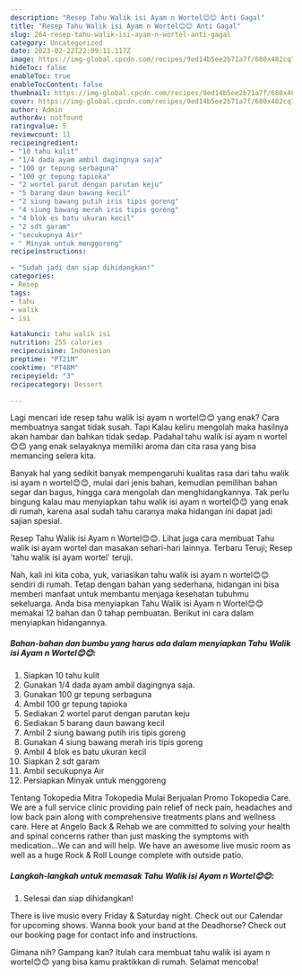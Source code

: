 ```yaml
---
description: "Resep Tahu Walik isi Ayam n Wortel😊😊 Anti Gagal"
title: "Resep Tahu Walik isi Ayam n Wortel😊😊 Anti Gagal"
slug: 264-resep-tahu-walik-isi-ayam-n-wortel-anti-gagal
category: Uncategorized
date: 2023-02-22T22:09:11.117Z
image: https://img-global.cpcdn.com/recipes/9ed14b5ee2b71a7f/680x482cq70/tahu-walik-isi-ayam-n-wortel-foto-resep-utama.jpg
hideToc: false
enableToc: true
enableTocContent: false
thumbnail: https://img-global.cpcdn.com/recipes/9ed14b5ee2b71a7f/680x482cq70/tahu-walik-isi-ayam-n-wortel-foto-resep-utama.jpg
cover: https://img-global.cpcdn.com/recipes/9ed14b5ee2b71a7f/680x482cq70/tahu-walik-isi-ayam-n-wortel-foto-resep-utama.jpg
author: Admin
authorAv: notfound
ratingvalue: 5
reviewcount: 11
recipeingredient:
- "10 tahu kulit"
- "1/4 dada ayam ambil dagingnya saja"
- "100 gr tepung serbaguna"
- "100 gr tepung tapioka"
- "2 wortel parut dengan parutan keju"
- "5 barang daun bawang kecil"
- "2 siung bawang putih iris tipis goreng"
- "4 siung bawang merah iris tipis goreng"
- "4 blok es batu ukuran kecil"
- "2 sdt garam"
- "secukupnya Air"
- " Minyak untuk menggoreng"
recipeinstructions:

- "Sudah jadi dan siap dihidangkan!"
categories:
- Resep
tags:
- tahu
- walik
- isi

katakunci: tahu walik isi 
nutrition: 255 calories
recipecuisine: Indonesian
preptime: "PT21M"
cooktime: "PT48M"
recipeyield: "3"
recipecategory: Dessert

---
```



Lagi mencari ide resep tahu walik isi ayam n wortel😊😊 yang enak? Cara membuatnya sangat tidak susah. Tapi Kalau keliru mengolah maka hasilnya akan hambar dan bahkan tidak sedap. Padahal tahu walik isi ayam n wortel😊😊 yang enak selayaknya memiliki aroma dan cita rasa yang bisa memancing selera kita.


Banyak hal yang sedikit banyak mempengaruhi kualitas rasa dari tahu walik isi ayam n wortel😊😊, mulai dari jenis bahan, kemudian pemilihan bahan segar dan bagus, hingga cara mengolah dan menghidangkannya. Tak perlu bingung kalau mau menyiapkan tahu walik isi ayam n wortel😊😊 yang enak di rumah, karena asal sudah tahu caranya maka hidangan ini dapat jadi sajian spesial.

Resep Tahu Walik isi Ayam n Wortel😊😊. Lihat juga cara membuat Tahu walik isi ayam wortel dan masakan sehari-hari lainnya. Terbaru Teruji; Resep &#39;tahu walik isi ayam wortel&#39; teruji.


Nah, kali ini kita coba, yuk, variasikan tahu walik isi ayam n wortel😊😊 sendiri di rumah. Tetap dengan bahan yang sederhana, hidangan ini bisa memberi manfaat untuk membantu menjaga kesehatan tubuhmu sekeluarga. Anda bisa menyiapkan Tahu Walik isi Ayam n Wortel😊😊 memakai 12 bahan dan 0 tahap pembuatan. Berikut ini cara dalam menyiapkan hidangannya.

<!--inarticleads1-->

##### Bahan-bahan dan bumbu yang harus ada dalam menyiapkan Tahu Walik isi Ayam n Wortel😊😊:

1. Siapkan 10 tahu kulit
1. Gunakan 1/4 dada ayam ambil dagingnya saja.
1. Gunakan 100 gr tepung serbaguna
1. Ambil 100 gr tepung tapioka
1. Sediakan 2 wortel parut dengan parutan keju
1. Sediakan 5 barang daun bawang kecil
1. Ambil 2 siung bawang putih iris tipis goreng
1. Gunakan 4 siung bawang merah iris tipis goreng
1. Ambil 4 blok es batu ukuran kecil
1. Siapkan 2 sdt garam
1. Ambil secukupnya Air
1. Persiapkan  Minyak untuk menggoreng


Tentang Tokopedia Mitra Tokopedia Mulai Berjualan Promo Tokopedia Care. We are a full service clinic providing pain relief of neck pain, headaches and low back pain along with comprehensive treatments plans and wellness care. Here at Angelo Back &amp; Rehab we are committed to solving your health and spinal concerns rather than just masking the symptoms with medication…We can and will help. We have an awesome live music room as well as a huge Rock &amp; Roll Lounge complete with outside patio. 

<!--inarticleads2-->

##### Langkah-langkah untuk memasak Tahu Walik isi Ayam n Wortel😊😊:


1. Selesai dan siap dihidangkan!

There is live music every Friday &amp; Saturday night. Check out our Calendar for upcoming shows. Wanna book your band at the Deadhorse? Check out our booking page for contact info and instructions. 

Gimana nih? Gampang kan? Itulah cara membuat tahu walik isi ayam n wortel😊😊 yang bisa kamu praktikkan di rumah. Selamat mencoba!

